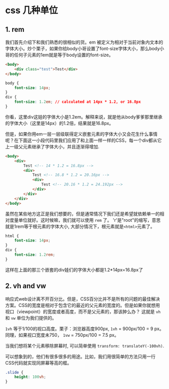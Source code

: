 # css 几种单位

## 1. rem

我们首先介绍下和我们熟悉的很相似的货。em 被定义为相对于当前对象内文本的字体大小。炒个栗子，如果你给body小哥设置了font-size字体大小，那么body小哥的任何子元素的1em就是等于body设置的font-size。

```html
<body>
    <div class="test">Test</div>
</body>
```

```css
body {
    font-size: 14px;
}
div {
    font-size: 1.2em; // calculated at 14px * 1.2, or 16.8px
}
```

你看，这里div这娃的字体大小是1.2em。解释来说，就是他从body爹爹那里继承的字体大小（这里是14px）的1.2倍，结果就是16.8px。

但是，如果你用em一层一层级联得定义嵌套元素的字体大小又会花生什么事情呢？在下面这一小段代码里我们应用了和上面一样一样的CSS，每一个div都从它上一级父元素继承了字体大小，并且逐渐得增加.

```html
<body>
    <div>
        Test <!-- 14 * 1.2 = 16.8px -->
        <div>
            Test <!-- 16.8 * 1.2 = 20.16px -->
            <div>
                Test <!-- 20.16 * 1.2 = 24.192px -->
            </div>
        </div>
    </div>
</body>
```

虽然在某些地方这正是我们想要的，但是通常情况下我们还是希望就依赖单一的相对度量单位就好。这时候嘛，我们就可以使用 `rem` 了。 'r'是"root"的缩写，意思就是1rem等于根元素的字体大小, 大部分情况下，根元素就是`<html>`元素了。

```css
html {
    font-size: 14px;
}
div {
    font-size: 1.2rem;
}
```

这样在上面的那三个嵌套的div娃们的字体大小都是1.2*14px=16.8px了

## 2. vh and vw

响应式web设计离不开百分比。但是，CSS百分比并不是所有的问题的最佳解决方案。CSS的宽度是相对于包含它的最近的父元素的宽度的。但是如果你就想用视口（viewpoint）的宽度或者高度，而不是父元素的，那该肿么办？ 这就是 `vh` 和 `vw` 单位为我们提供的。

`1vh` 等于1/100的视口高度。栗子：浏览器高度900px, `1vh` = 900px/100 = 9 px。同理，如果视口宽度未750， `1vw` = 750px/100 = 7.5 px。

当我们想将某个元素移除屏幕时, 可以简单使用 `transform: translateY(-100vh)`.

可以想象到的，他们有很多很多的用途。比如，我们用很简单的方法只用一行CSS代码就实现同屏幕等高的框。

```css
.slide {
    height: 100vh;
}
```